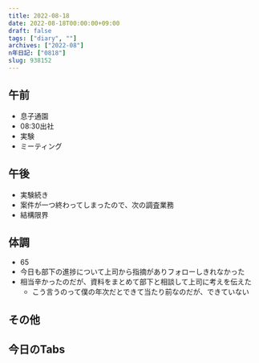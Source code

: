 ```yaml
---
title: 2022-08-18
date: 2022-08-18T00:00:00+09:00
draft: false
tags: ["diary", ""]
archives: ["2022-08"]
n年日記: ["0818"]
slug: 938152
---
```

## 午前
- 息子通園
- 08:30出社
- 実験
- ミーティング
## 午後
- 実験続き
- 案件が一つ終わってしまったので、次の調査業務
- 結構限界
## 体調
- 65
- 今日も部下の進捗について上司から指摘がありフォローしきれなかった
- 相当辛かったのだが、資料をまとめて部下と相談して上司に考えを伝えた
  - こう言うのって僕の年次だとできて当たり前なのだが、できていない
## その他
## 今日のTabs